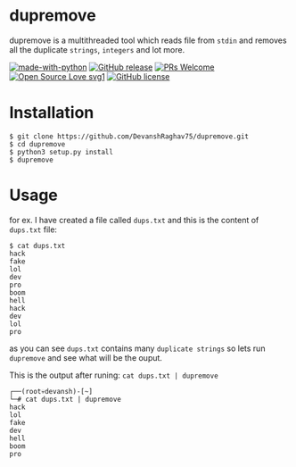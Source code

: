 # dupremove
dupremove is a multithreaded tool which reads file from `stdin` and removes all the duplicate `strings`, `integers` and lot more.

[![made-with-python](https://img.shields.io/badge/Made%20with-Python-1f425f.svg)](https://www.python.org/)
[![GitHub release](https://img.shields.io/github/release/DevanshRaghav75/dupremove.svg)](https://GitHub.com/DevanshRaghav75/dupremove/releases/)
[![PRs Welcome](https://img.shields.io/badge/PRs-welcome-brightgreen.svg?style=flat-square)](http://makeapullrequest.com)
[![Open Source Love svg1](https://badges.frapsoft.com/os/v1/open-source.svg?v=103)](https://github.com/ellerbrock/open-source-badges/)
[![GitHub license](https://img.shields.io/github/license/DevanshRaghav75/dupremove.svg)](https://github.com/DevanshRaghav75/dupremove/blob/master/LICENSE.md)

# Installation

```
$ git clone https://github.com/DevanshRaghav75/dupremove.git
$ cd dupremove
$ python3 setup.py install 
$ dupremove
```

# Usage
for ex. I have created a file called `dups.txt` and this is the content of `dups.txt` file:
```
$ cat dups.txt
hack
fake
lol
dev
pro
boom
hell
hack
dev
lol
pro
```
as you can see `dups.txt` contains many `duplicate strings` so lets run `dupremove` and see what will be the ouput.

This is the output after runing: `cat dups.txt | dupremove` 
```
┌──(root💀devansh)-[~]
└─# cat dups.txt | dupremove 
hack
lol
fake
dev
hell
boom
pro
```
